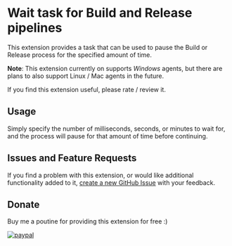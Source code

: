# Wait task for Build and Release pipelines

This extension provides a task that can be used to pause the Build or Release process for the specified amount of time.

**Note**: This extension currently on supports *Windows* agents, but there are plans to also support Linux / Mac agents in the future.

If you find this extension useful, please rate / review it.

## Usage

Simply specify the number of milliseconds, seconds, or minutes to wait for, and the process will pause for that amount of time before continuing.

## Issues and Feature Requests

If you find a problem with this extension, or would like additional functionality added to it, [create a new GitHub Issue][GitHubIssuesUrl] with your feedback.

## Donate

Buy me a poutine for providing this extension for free :)

[![paypal](https://www.paypalobjects.com/en_US/i/btn/btn_donateCC_LG.gif)](https://www.paypal.com/cgi-bin/webscr?cmd=_s-xclick&hosted_button_id=CZP8CU53RJ29W)

<!-- Links -->
[GitHubIssuesUrl]: https://github.com/deadlydog/AzureDevOps.Wait/issues